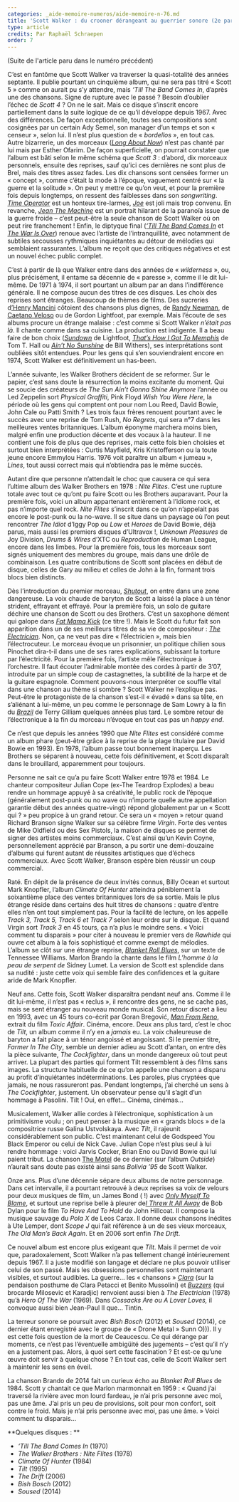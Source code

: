 ```yaml
---
categories: _aide-memoire-numeros/aide-memoire-n-76.md
title: 'Scott Walker : du crooner dérangeant au guerrier sonore (2e partie)'
type: article
credits: Par Raphaël Schraepen
order: 7
---
```

(Suite de l'article paru dans le numéro précédent)

C’est en fantôme que Scott Walker va traverser la quasi-totalité des années septante. Il publie pourtant un cinquième album, qui ne sera pas titré « Scott 5 » comme on aurait pu s’y attendre, mais _‘Till The Band Comes In_, d’après une des chansons. Signe de rupture avec le passé ? Besoin d’oublier l’échec de _Scott 4_ ? On ne le sait. Mais ce disque s’inscrit encore partiellement dans la suite logique de ce qu’il développe depuis 1967. Avec des différences. De façon exceptionnelle, toutes ses compositions sont cosignées par un certain Ady Semel, son manager d’un temps et son « censeur », selon lui. Il n’est plus question de « _bordellos_ », en tout cas. Autre bizarrerie, un des morceaux ([_Long About Now_](https://www.youtube.com/watch?v=HHitp6q9stM)) n’est pas chanté par lui mais par Esther Ofarim. De façon superficielle, on pourrait constater que l’album est bâti selon le même schéma que _Scott 3_ : d’abord, dix morceaux personnels, ensuite des reprises, sauf qu’ici ces dernières ne sont plus de Brel, mais des titres assez fades. Les dix chansons sont censées former un « concept », comme c’était la mode à l’époque, vaguement centré sur « la guerre et la solitude ». On peut y mettre ce qu’on veut, et pour la première fois depuis longtemps, on ressent des faiblesses dans son _songwriting_. [_Time Operator_](https://www.youtube.com/watch?v=EnPQnmeQYMQ) est un honteux tire-larmes, [_Joe_](https://www.youtube.com/watch?v=p-ZPGYE3o_U) est joli mais trop convenu. En revanche, [_Jean The Machine_](https://www.youtube.com/watch?v=DcHoTi5rGQU) est un portrait hilarant de la paranoïa issue de la guerre froide – c’est peut-être la seule chanson de Scott Walker où on peut rire franchement ! Enfin, le diptyque final ([_‘Till The Band Comes In_](https://www.youtube.com/watch?v=jLWjsQWBuG8) et [_The War Is Over_](https://www.youtube.com/watch?v=ttF51Xytz7Y)) renoue avec l’artiste de l’intranquillité, avec notamment de subtiles secousses rythmiques inquiétantes au détour de mélodies qui semblaient rassurantes. L’album ne reçoit que des critiques négatives et est un nouvel échec public complet.

C’est à partir de là que Walker entre dans des années de « _wilderness_ », ou, plus précisément, il entame sa décennie de « paresse », comme il le dit lui-même. De 1971 à 1974, il sort pourtant un album par an dans l’indifférence générale. Il ne compose aucun des titres de ces disques. Les choix des reprises sont étranges. Beaucoup de thèmes de films. Des sucreries d[’Henry Mancini](https://fr.wikipedia.org/wiki/Henry_Mancini) côtoient des chansons plus dignes, de [Randy Newman](https://fr.wikipedia.org/wiki/Randy_Newman), de [Caetano Veloso](https://fr.wikipedia.org/wiki/Caetano_Veloso) ou de Gordon Lightfoot, par exemple. Mais l’écoute de ses albums procure un étrange malaise : c’est comme si Scott Walker _n’était pas là_. Il chante comme dans sa cuisine. La production est indigente. Il a beau faire de bon choix ([_Sundown_](https://www.youtube.com/watch?v=S2cfhE1VZMU) de Lightfoot, [_That’s How I Got To Memphis_](https://www.youtube.com/watch?v=EDHV4PUZvgY) de Tom T. Hall ou [_Ain’t No Sunshine_](https://www.youtube.com/watch?v=SLEtjXNMxYg) de Bill Withers), ses interprétations sont oubliées sitôt entendues. Pour les gens qui s’en souviendraient encore en 1974, Scott Walker est définitivement un has-been.

L’année suivante, les Walker Brothers décident de se reformer. Sur le papier, c’est sans doute la résurrection la moins excitante du moment. Qui se soucie des créateurs de _The Sun Ain’t Gonna Shine Anymore_ l’année ou Led Zeppelin sort _Physical Graffiti_, Pink Floyd _Wish You Were Here_, la période où les gens qui comptent ont pour nom Lou Reed, David Bowie, John Cale ou Patti Smith ? Les trois faux frères renouent pourtant avec le succès avec une reprise de Tom Rush, _No Regrets_, qui sera n°7 dans les meilleures ventes britanniques. L’album éponyme marchera moins bien, malgré enfin une production décente et des vocaux à la hauteur. Il ne contient une fois de plus que des reprises, mais cette fois bien choisies et surtout bien interprétées : Curtis Mayfield, Kris Kristofferson ou la toute jeune encore Emmylou Harris. 1976 voit paraître un album « jumeau », _Lines_, tout aussi correct mais qui n’obtiendra pas le même succès.

Autant dire que personne n’attendait le choc que causera ce qui sera l’ultime album des Walker Brothers en 1978 : _Nite Flites_. C’est une rupture totale avec tout ce qu’ont pu faire Scott ou les Brothers auparavant. Pour la première fois, voici un album appartenant entièrement à l’idiome rock, et pas n’importe quel rock. _Nite Flites_ s’inscrit dans ce qu’on n’appelait pas encore le post-punk ou la no-wave. Il se situe dans un paysage où l’on peut rencontrer _The Idiot_ d’Iggy Pop ou _Low_ et _Heroes_ de David Bowie, déjà parus, mais aussi les premiers disques d’Ultravox !, _Unknown Pleasures_ de Joy Division, _Drums & Wires_ d’XTC ou _Reproduction_ de Human League, encore dans les limbes. Pour la première fois, tous les morceaux sont signés uniquement des membres du groupe, mais dans une drôle de combinaison. Les quatre contributions de Scott sont placées en début de disque, celles de Gary au milieu et celles de John à la fin, formant trois blocs bien distincts.

Dès l’introduction du premier morceau, [_Shutout_](https://www.youtube.com/watch?v=4uBB9AXYACU), on entre dans une zone dangereuse. La voix chaude de baryton de Scott a laissé la place à un ténor strident, effrayant et effrayé. Pour la première fois, un solo de guitare déchire une chanson de Scott ou des Brothers. C’est un saxophone dément qui galope dans [_Fat Mama Kick_](https://www.youtube.com/watch?v=-skUxIGDTFY) (ce titre !). Mais le Scott du futur fait son apparition dans un de ses meilleurs titres de sa vie de compositeur : [_The Electrician_](https://www.youtube.com/watch?v=mhQbT65qIJY). Non, ça ne veut pas dire « l’électricien », mais bien l’électrocuteur. Le morceau évoque un prisonnier, un politique chilien sous Pinochet dira-t-il dans une de ses rares explications, subissant la torture par l’électricité. Pour la première fois, l’artiste mêle l’électronique à l’orchestre. Il faut écouter l’admirable montée des cordes à partir de 3’07, introduite par un simple coup de castagnettes, la subtilité de la harpe et de la guitare espagnole. Comment pouvons-nous interpréter ce souffle vital dans une chanson au thème si sombre ? Scott Walker ne l’explique pas. Peut-être le protagoniste de la chanson s’est-il « évadé » dans sa tête, en s’aliénant à lui-même, un peu comme le personnage de Sam Lowry à la fin du [_Brazil_](https://fr.wikipedia.org/wiki/Brazil_%28film,_1985%29) de Terry Gilliam quelques années plus tard. Le sombre retour de l’électronique à la fin du morceau n’évoque en tout cas pas un _happy end_.

Ce n’est que depuis les années 1990 que _Nite Flites_ est considéré comme un album phare (peut-être grâce à la reprise de la plage titulaire par David Bowie en 1993). En 1978, l’album passe tout bonnement inaperçu. Les Brothers se séparent à nouveau, cette fois définitivement, et Scott disparaît dans le brouillard, apparemment pour toujours.



Personne ne sait ce qu’a pu faire Scott Walker entre 1978 et 1984. Le chanteur compositeur Julian Cope (ex-The Teardrop Explodes) a beau rendre un hommage appuyé à sa créativité, le public rock de l’époque (généralement post-punk ou no wave ou n’importe quelle autre appellation garantie début des années quatre-vingt) répond globalement par un « Scott qui ? » peu propice à un grand retour. Ce sera un « moyen » retour quand Richard Branson signe Walker sur sa célèbre firme _Virgin_. Forte des ventes de Mike Oldfield ou des Sex Pistols, la maison de disques se permet de signer des artistes moins commerciaux. C’est ainsi qu’un Kevin Coyne, personnellement apprécié par Branson, a pu sortir une demi-douzaine d’albums qui furent autant de réussites artistiques que d’échecs commerciaux. Avec Scott Walker, Branson espère bien réussir un coup commercial.

Raté. En dépit de la présence de deux invités connus, Billy Ocean et surtout Mark Knopfler, l’album _Climate Of Hunter_ atteindra péniblement la soixantième place des ventes britanniques lors de sa sortie. Mais le plus étrange réside dans certains des huit titres de chansons : quatre d’entre elles n’en ont tout simplement pas. Pour la facilité de lecture, on les appelle _Track 3, Track 5, Track 6 et Track 7_ selon leur ordre sur le disque. Et quand Virgin sort _Track 3_ en 45 tours, ça n’a plus le moindre sens. « Voici comment tu disparais » pour citer à nouveau le premier vers de _Rawhide_ qui ouvre cet album à la fois sophistiqué et comme exempt de mélodies. L’album se clôt sur une étrange reprise, [_Blanket Roll Blues_](https://www.youtube.com/watch?v=j2w5eOKp28w), sur un texte de Tennessee Williams. Marlon Brando la chante dans le film _L’homme à la peau de serpent de_ Sidney Lumet. La version de Scott est splendide dans sa nudité : juste cette voix qui semble faire des confidences et la guitare aride de Mark Knopfler.



Neuf ans. Cette fois, Scott Walker disparaîtra pendant neuf ans. Comme il le dit lui-même, il n’est pas « reclus », il rencontre des gens, ne se cache pas, mais se sent étranger au nouveau monde musical. Son retour discret a lieu en 1993, avec un 45 tours co-écrit par Goran Bregović, [_Man From Reno_](https://www.youtube.com/watch?v=y3YOweA72YM), extrait du film _Toxic Affair_. Cinéma, encore. Deux ans plus tard, c’est le choc de _Tilt_, un album comme il n’y en a _jamais_ eu. La voix chaleureuse de baryton a fait place à un ténor angoissé et angoissant. Si le premier titre, _Farmer In The City_, semble un dernier adieu au Scott d’antan, on entre dès la pièce suivante, _The Cockfighter_, dans un monde dangereux où tout peut arriver. La plupart des parties qui forment Tilt ressemblent à des films sans images. La structure habituelle de ce qu’on appelle une chanson a disparu au profit d’inquiétantes indéterminations. Les paroles, plus cryptées que jamais, ne nous rassureront pas. Pendant longtemps, j’ai cherché un sens à _The Cockfighter_, justement. Un observateur pense qu’il s’agit d’un hommage à Pasolini. Tilt ! Oui, en effet… Cinéma, cinémas…



Musicalement, Walker allie cordes à l’électronique, sophistication à un primitivisme voulu ; on peut penser à la musique en « grands blocs » de la compositrice russe Galina Ustvolskaya. Avec _Tilt_, il rajeunit considérablement son public. C’est maintenant celui de Godspeed You Black Emperor ou celui de Nick Cave. Julian Cope n’est plus seul à lui rendre hommage : voici Jarvis Cocker, Brian Eno ou David Bowie qui lui paient tribut. La chanson [The Motel](https://www.youtube.com/watch?v=P-KhzO01JRQ) de ce dernier (sur l’album _Outside_) n’aurait sans doute pas existé ainsi sans _Bolivia ’95_ de Scott Walker.



Onze ans. Plus d’une décennie sépare deux albums de notre personnage. Dans cet intervalle, il a pourtant retrouvé à deux reprises sa voix de velours pour deux musiques de film, un James Bond ( !) avec [_Only Myself To Blame_](https://www.youtube.com/watch?v=NCt4O4gJifQ), et surtout une reprise belle à pleurer de[_I Threw It All Away_](https://www.youtube.com/watch?v=Ken3dfr3FiU) de Bob Dylan pour le film _To Have And To Hold_ de John Hillcoat. Il compose la musique sauvage du _Pola X_ de Leos Carax. Il donne deux chansons inédites à Ute Lemper, dont _Scope J_ qui fait référence à un de ses vieux morceaux, _The Old Man’s Back Again_. Et en 2006 sort enfin _The Drift_.



Ce nouvel album est encore plus exigeant que _Tilt_. Mais il permet de voir que, paradoxalement, Scott Walker n’a pas tellement changé intérieurement depuis 1967. Il a juste modifié son langage et déclare ne plus pouvoir utiliser celui de son passé. Mais les obsessions personnelles sont maintenant visibles, et surtout audibles. La guerre… les « chansons » [_Clara_](https://www.youtube.com/watch?v=r5hvHEBLNpI) (sur la pendaison posthume de Clara Petacci et Benito Mussolini) et [_Buzzers_](https://www.youtube.com/watch?v=EsDjRJpnG1M) (qui brocarde Milosevic et Karadjic) renvoient aussi bien à _The Electrician_ (1978) qu’à _Hero Of The War_ (1969). Dans _Cossacks Are ou A Lover Loves,_ il convoque aussi bien Jean-Paul II que… Tintin.



La terreur sonore se poursuit avec _Bish Bosch_ (2012) et _Soused_ (2014), ce dernier étant enregistré avec le groupe de « Drone Metal » Sunn O))). Il y est cette fois question de la mort de Ceaucescu. Ce qui dérange par moments, ce n’est pas l’éventuelle ambigüité des jugements – c’est qu’il n’y en a justement pas. Alors, à quoi sert cette fascination ? Et est-ce qu’une œuvre doit servir à quelque chose ? En tout cas, celle de Scott Walker sert à maintenir les sens en éveil.



La chanson Brando de 2014 fait un curieux écho au _Blanket Roll Blues_ de 1984. Scott y chantait ce que Marlon marmonnait en 1959 : « Quand j’ai traversé la rivière avec mon lourd fardeau, je n’ai pris personne avec moi, pas une âme. J’ai pris un peu de provisions, soit pour mon confort, soit contre le froid. Mais je n’ai pris personne avec moi, pas une âme. » Voici comment tu disparais…



 



**Quelques disques :
**

* _‘Till The Band Comes In_ (1970)
* _The Walker Brothers : Nite Flites_ (1978)
* _Climate Of Hunter_ (1984)
* _Tilt_ (1995)
* _The Drift_ (2006)
* _Bish Bosch_ (2012)
* _Soused_ (2014)
